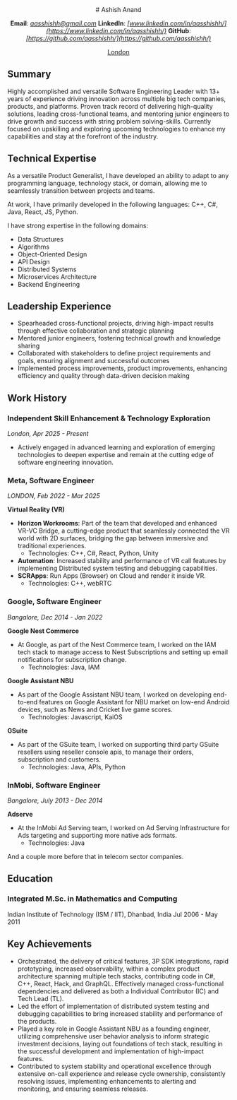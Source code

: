 <div align="center">
# Ashish Anand

**Email**: *[aasshishh@gmail.com](aasshishh@gmail.com)*
**LinkedIn**: *[www.linkedin.com/in/aasshishh/](https://www.linkedin.com/in/aasshishh/)*
**GitHub**: *[https://github.com/aasshishh/](https://github.com/aasshishh/)*

<ins>London</ins>
</div>

## Summary

Highly accomplished and versatile Software Engineering Leader with 13+ years of experience driving innovation across multiple big tech companies, products, and platforms. Proven track record of delivering high-quality solutions, leading cross-functional teams, and mentoring junior engineers to drive growth and success with string problem solving-skills. Currently focused on upskilling and exploring upcoming technologies to enhance my capabilities and stay at the forefront of the industry.

## Technical Expertise

As a versatile Product Generalist, I have developed an ability to adapt to any programming language, technology stack, or domain, allowing me to seamlessly transition between projects and teams. 

At work, I have primarily developed in the following languages: C++, C#, Java, React, JS, Python.

I have strong expertise in the following domains:
- Data Structures
- Algorithms
- Object-Oriented Design
- API Design
- Distributed Systems
- Microservices Architecture
- Backend Engineering

## Leadership Experience

- Spearheaded cross-functional projects, driving high-impact results through effective collaboration and strategic planning
- Mentored junior engineers, fostering technical growth and knowledge sharing
- Collaborated with stakeholders to define project requirements and goals, ensuring alignment and successful outcomes
- Implemented process improvements, product improvements, enhancing efficiency and quality through data-driven decision making

## Work History

### Independent Skill Enhancement & Technology Exploration
*London, Apr 2025 - Present*

- Actively engaged in advanced learning and exploration of emerging technologies to deepen expertise and remain at the cutting edge of software engineering innovation.

### Meta, Software Engineer
*LONDON, Feb 2022 - Mar 2025*

**Virtual Reality (VR)**
- **Horizon Workrooms**: Part of the team that developed and enhanced VR-VC Bridge, a cutting-edge product that seamlessly connected the VR world with 2D surfaces, bridging the gap between immersive and traditional experiences.
  - Technologies: C++, C#, React, Python, Unity
- **Automation**: Increased stability and performance of VR call features by implementing Distributed system testing and debugging capabilities.
- **SCRApps**: Run Apps (Browser) on Cloud and render it inside VR.
  - Technologies: C++, webRTC

### Google, Software Engineer
*Bangalore, Dec 2014 - Jan 2022*

**Google Nest Commerce**
- At Google, as part of the Nest Commerce team, I worked on the IAM tech stack to manage access to Nest Subscriptions and setting up email notifications for subscription change.
  - Technologies: Java, IAM

**Google Assistant NBU**
- As part of the Google Assistant NBU team, I worked on developing end-to-end features on Google Assistant for NBU market on low-end Android devices, such as News and Cricket live game scores.
  - Technologies: Javascript, KaiOS

**GSuite**
- As part of the GSuite team, I worked on supporting third party GSuite resellers using reseller console apis, to manage their orders, subscription and customers.
  - Technologies: Java, APIs, Python

### InMobi, Software Engineer
*Bangalore, July 2013 - Dec 2014*

**Adserve**
- At the InMobi Ad Serving team, I worked on Ad Serving Infrastructure for Ads targeting and supporting more native ads formats.
  - Technologies: Java

And a couple more before that in telecom sector companies.

## Education

### Integrated M.Sc. in Mathematics and Computing
Indian Institute of Technology (ISM / IIT), Dhanbad, India
Jul 2006 - May 2011

## Key Achievements

- Orchestrated, the delivery of critical features, 3P SDK integrations, rapid prototyping, increased observability, within a complex product architecture spanning multiple tech stacks, contributing code in C#, C++, React, Hack, and GraphQL. Effectively managed cross-functional dependencies and delivered as both a Individual Contributor (IC) and Tech Lead (TL).
- Led the effort of implementation of distributed system testing and debugging capabilities to bring increased stability and performance of the products.
- Played a key role in Google Assistant NBU as a founding engineer, utilizing comprehensive user behavior analysis to inform strategic investment decisions, laying out foundations of tech stack, resulting in the successful development and implementation of high-impact features.
- Contributed to system stability and operational excellence through extensive on-call experience and release cycle ownership, consistently resolving issues, implementing enhancements to alerting and monitoring, and ensuring seamless releases.
